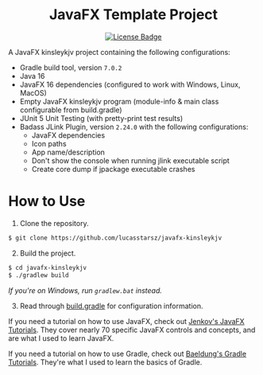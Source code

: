 <div align="center">

# JavaFX Template Project

[![License Badge][License-Badge]][License-File]
</div>

A JavaFX kinsleykjv project containing the following configurations:

- Gradle build tool, version `7.0.2`
- Java 16
- JavaFX 16 dependencies (configured to work with Windows, Linux, MacOS)
- Empty JavaFX kinsleykjv program (module-info & main class configurable from build.gradle)
- JUnit 5 Unit Testing (with pretty-print test results)
- Badass JLink Plugin, version `2.24.0` with the following configurations:
    - JavaFX dependencies
    - Icon paths
    - App name/description
    - Don't show the console when running jlink executable script
    - Create core dump if jpackage executable crashes

# How to Use

1. Clone the repository.

```bash
$ git clone https://github.com/lucasstarsz/javafx-kinsleykjv
```

2. Build the project.

```bash
$ cd javafx-kinsleykjv
$ ./gradlew build
```

_If you're on Windows, run `gradlew.bat` instead._

3. Read through [build.gradle][Build-Gradle-File] for configuration information.

If you need a tutorial on how to use JavaFX, check out [Jenkov's JavaFX Tutorials][Jenkov-JavaFX-Tutorials]. They cover nearly 70 specific JavaFX controls and concepts, and are what I used to learn JavaFX.

If you need a tutorial on how to use Gradle, check out [Baeldung's Gradle Tutorials][Baeldung-Gradle-Tutorials]. They're what I used to learn the basics of Gradle.


[License-Badge]: https://img.shields.io/github/license/lucasstarsz/javafx-template?color=228822&labelColor=363e45&style=for-the-badge

[Build-Gradle-File]: build.gradle "build.gradle"
[Jenkov-JavaFX-Tutorials]: http://tutorials.jenkov.com/javafx/index.html "Jenkov JavaFX Tutorials"
[Baeldung-Gradle-Tutorials]: https://www.baeldung.com/gradle "Baeldung Gradle Tutorials"
[License-File]: LICENSE "MIT License"
